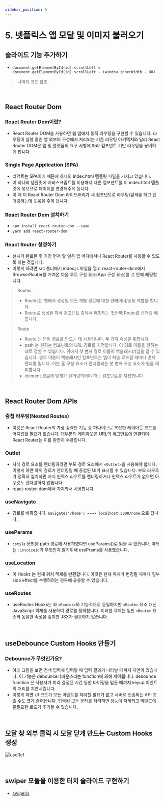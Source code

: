 ```yaml
---
sidebar_position: 5
---
```


# 5. 넷플릭스 앱 모달 및 이미지 불러오기

## 슬라이드 기능 추가하기

- `document.getElementById(id).scrollLeft = document.getElementById(id).scrollLeft - (window.innerWidth - 80)`

> 나머지 코드 참조

<br/>

## React Router Dom

### React Router Dom이란?

- React Router DOM을 사용하면 웹 앱에서 동적 라우팅을 구현할 수 있습니다. 라우팅이 실행 중인 앱 외부의 구성에서 처리되는 기존 라우팅 아키텍처와 달리 React Router DOM은 앱 및 플랫폼의 요구 사항에 따라 컴포넌트 기반 라우팅을 용이하게 합니다.

### Single Page Application (SPA)

- 리액트는 SPA이기 때문에 하나의 index.html 템플릿 파일을 가지고 있습니다. 
- 이 하나의 템플릿에 자바스크립트를 이용해서 다른 컴포넌트를 이 index.html 템플릿에 넣으므로 페이지를 변경해주게 됩니다. 
- 이 때 이 React Router Dom 라이브러리가 새 컴포넌트로 라우팅/탐색을 하고 렌더링하는데 도움을 주게 됩니다

### React Router Dom 설치하기

- `npm install react-router-dom --save`
- `yarn add react-router-dom`

### React Router 설정하기

- 설치가 완료된 후 가장 먼저 할 일은 앱 어디에서나 React Router를 사용할 수 있도록 하는 것입니다.
- 이렇게 하려면 src 폴더에서 index.js 파일을 열고 react-router-dom에서 BrowserRouter를 가져온 다음 루트 구성 요소(App 구성 요소)를 그 안에 래핑합니다.

> Routes
>
> - Routes는 앱에서 생성될 모든 개별 경로에 대한 컨테이너/상위 역할을 합니다.
> - Route로 생성된 자식 컴포넌트 중에서 매칭되는 첫번째 Route를 렌더링 해줍니다.

> Route
>
> - Route 는 단일 경로를 만드는 데 사용됩니다. 두 가지 속성을 취합니다.
> - path 는 원하는 컴포넌트의 URL 경로를 지정합니다. 이 경로 이름을 원하는 대로 정할 수 있습니다. 위에서 첫 번째 경로 이름이 백슬래시(/)임을 알 수 있습니다. 경로 이름이 백슬래시인 컴포넌트는 앱이 처음 로드될 때마다 먼저 렌더링 됩니다. 이는 홈 구성 요소가 렌더링되는 첫 번째 구성 요소가 됨을 의미합니다
> - element 경로에 맞게가 렌더링되어야 하는 컴포넌트를 지정합니다

<br/>

## React Router Dom APIs

### 중첩 라우팅(Nested Routes)

- 이것은 React Router의 가장 강력한 기능 중 하나이므로 복잡한 레이아웃 코드를 어지럽힐 필요가 없습니다. 대부분의 레이아웃은 URL의 세그먼트에 연결되며 React Router는 이를 완전히 수용합니다.

### Outlet

- 자식 경로 요소를 렌더링하려면 부모 경로 요소에서 `<Outlet>`을 사용해야 합니다. 이렇게 하면 하위 경로가 렌더링될 때 중첩된 UI가 표시될 수 있습니다. 부모 라우트가 정확히 일치하면 자식 인덱스 라우트를 렌더링하거나 인덱스 라우트가 없으면 아무것도 렌더링하지 않습니다.
- react-router-dom에서 가져와서 사용합니다

### useNavigate

- 경로를 바꿔줍니다. `navigate('/home') ===> localhost:3000/home` 으로 갑니다.

### useParams

- `:style` 문법을 path 경로에 사용하였다면 useParams()로 읽을 수 있습니다. 아래는 `:invoiceId`가 무엇인지 알기위해 usePrams를 사용했습니다.

### useLocation

- 이 Hooks 는 현재 위치 객체를 반환합니다. 이것은 현재 위치가 변경될 때마다 일부 side effect를 수행하려는 경우에 유용할 수 있습니다.

### useRoutes

- useRoutes Hooks는 와 `<Routes>`와 기능적으로 동일하지만 `<Route>` 요소 대신 JavaScript 객체를 사용하여 경로를 정의합니다. 이러한 객체는 일반 `<Route>` 요소와 동일한 속성을 갖지만 JSX가 필요하지 않습니다.

<br/>

## useDebounce Custom Hooks 만들기

### Debounce가 무엇인가요?

- 아래 그림을 보면 검색 입력에 입력할 때 입력 결과가 나타날 때까지 지연이 있습니다. 이 기능은 debounce디바운스라는 function에 의해 제어됩니다. debounce function 은 사용자가 미리 결정된 시간 동안 타이핑을 멈출 때까지 keyup 이벤트의 처리를 지연시킵니다.
- 이렇게 하면 UI 코드가 모든 이벤트를 처리할 필요가 없고 서버로 전송되는 API 호출 수도 크게 줄어듭니다. 입력된 모든 문자를 처리하면 성능이 저하되고 백엔드에 불필요한 로드가 추가될 수 있습니다.

<br/>

## 모달 창 외부 클릭 시 모달 닫게 만드는 Custom Hooks 생성

![useRef](https://user-images.githubusercontent.com/42582516/219687596-2e635bd4-4c7a-4719-979f-8134e393e922.png)

<br/>

## swiper 모듈을 이용한 터치 슬라이드 구현하기

- [swiperjs](https://swiperjs.com/react#usage)